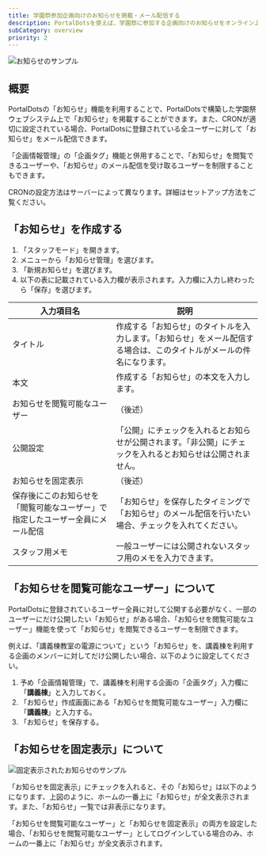 ```yaml
---
title: 学園祭参加企画向けのお知らせを掲載・メール配信する
description: PortalDotsを使えば、学園祭に参加する企画向けのお知らせをオンライン上で掲載したり、メール配信したりすることができます。
subCategory: overview
priority: 2
---
```


![お知らせのサンプル](/docs-images/getting-started/overview/pages/pages.png)

## 概要
PortalDotsの「お知らせ」機能を利用することで、PortalDotsで構築した学園祭ウェブシステム上で「お知らせ」を掲載することができます。また、CRONが適切に設定されている場合、PortalDotsに登録されている全ユーザーに対して「お知らせ」をメール配信できます。

「企画情報管理」の「企画タグ」機能と併用することで、「お知らせ」を閲覧できるユーザーや、「お知らせ」のメール配信を受け取るユーザーを制限することもできます。

<docs-alert type="info">
  CRONの設定方法はサーバーによって異なります。詳細は<nuxt-link to="/docs/setup/">セットアップ方法</nuxt-link>をご覧ください。
</docs-alert>

## 「お知らせ」を作成する
1. 「スタッフモード」を開きます。
1. メニューから「お知らせ管理」を選びます。
1. 「新規お知らせ」を選びます。
1. 以下の表に記載されている入力欄が表示されます。入力欄に入力し終わったら「保存」を選びます。

| 入力項目名 | 説明 |
| --- | --- |
| タイトル | 作成する「お知らせ」のタイトルを入力します。「お知らせ」をメール配信する場合は、このタイトルがメールの件名になります。 |
| 本文 | 作成する「お知らせ」の本文を入力します。 |
| お知らせを閲覧可能なユーザー | （後述） |
| 公開設定 | 「公開」にチェックを入れるとお知らせが公開されます。「非公開」にチェックを入れるとお知らせは公開されません。 |
| お知らせを固定表示 | （後述） |
| 保存後にこのお知らせを「閲覧可能なユーザー」で指定したユーザー全員にメール配信 | 「お知らせ」を保存したタイミングで「お知らせ」のメール配信を行いたい場合、チェックを入れてください。 |
| スタッフ用メモ | 一般ユーザーには公開されないスタッフ用のメモを入力できます。 |

## 「お知らせを閲覧可能なユーザー」について
PortalDotsに登録されているユーザー全員に対して公開する必要がなく、一部のユーザーにだけ公開したい「お知らせ」がある場合、「お知らせを閲覧可能なユーザー」機能を使って「お知らせ」を閲覧できるユーザーを制限できます。

例えば、「講義棟教室の電源について」という「お知らせ」を、講義棟を利用する企画のメンバーに対してだけ公開したい場合、以下のように設定してください。

1. 予め「企画情報管理」で、講義棟を利用する企画の「企画タグ」入力欄に「**講義棟**」と入力しておく。
1. 「お知らせ」作成画面にある「お知らせを閲覧可能なユーザー」入力欄に「**講義棟**」と入力する。
1. 「お知らせ」を保存する。

## 「お知らせを固定表示」について
![固定表示されたお知らせのサンプル](/docs-images/getting-started/overview/pages/pinned-page.png)

「お知らせを固定表示」にチェックを入れると、その「お知らせ」は以下のようになります、上図のように、ホームの一番上に「お知らせ」が全文表示されます。また、「お知らせ」一覧では非表示になります。

「お知らせを閲覧可能なユーザー」と「お知らせを固定表示」の両方を設定した場合、「お知らせを閲覧可能なユーザー」としてログインしている場合のみ、ホームの一番上に「お知らせ」が全文表示されます。
